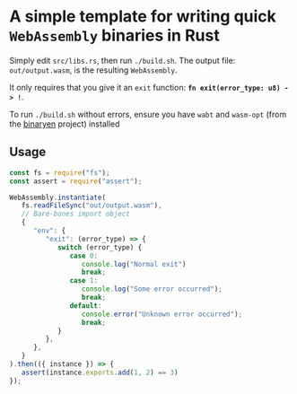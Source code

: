 # A simple template for writing quick `WebAssembly` binaries in Rust

Simply edit `src/libs.rs`, then run `./build.sh`. The output file: `out/output.wasm`, is the resulting `WebAssembly`.

It only requires that you give it an `exit` function: **`fn exit(error_type: u8) -> !`**.

To run `./build.sh` without errors, ensure you have `wabt`  and `wasm-opt` (from the [binaryen](https://github.com/WebAssembly/binaryen) project) installed

## Usage

```javascript
const fs = require("fs");
const assert = require("assert");

WebAssembly.instantiate(
   fs.readFileSync("out/output.wasm"),
   // Bare-bones import object
   {
      "env": {
         "exit": (error_type) => {
            switch (error_type) {
               case 0:
                  console.log("Normal exit")
                  break;
               case 1:
                  console.log("Some error occurred");
                  break;
               default:
                  console.error("Unknown error occurred");
                  break;
            }
         },
      },
   }
).then(({ instance }) => {
   assert(instance.exports.add(1, 2) == 3)
});
```
